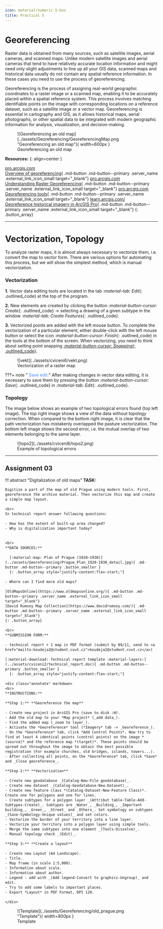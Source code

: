 ```yaml
---
icon: material/numeric-5-box
title: Practical 5
---
```

# Georeferencing
Raster data is obtained from many sources, such as satellite images, aerial cameras, and scanned maps. Unlike modern satellite images and aerial cameras that tend to have relatively accurate location information and might need only slight adjustments to line up all your GIS data, scanned maps and historical data usually do not contain any spatial reference information. In these cases you need to use the process of georeferencing. 

Georeferencing is the process of assigning real-world geographic coordinates to a raster image or a scanned map, enabling it to be accurately placed within a spatial reference system. This process involves matching identifiable points on the image with corresponding locations on a reference dataset, such as a satellite image or a vector map. Georeferencing is essential in cartography and GIS, as it allows historical maps, aerial photographs, or other spatial data to be integrated with modern geographic information for analysis, visualization, and decision-making.


<figure markdown>
  ![Georeferencing an old map](../assets/Georeferencing/GeoreferencingMap.png "Georeferencing an old map"){ width=600px }
  <figcaption>Georeferencing an old map</figcaption>
</figure>


__Resources:__
{: align=center }

[<span>pro.arcgis.com</span><br>Overview of georeferencing](https://pro.arcgis.com/en/pro-app/latest/help/data/imagery/overview-of-georeferencing.htm){ .md-button .md-button--primary .server_name .external_link_icon_small target="_blank"}
[<span>pro.arcgis.com</span><br>Understanding Raster Georeferencing](https://www.esri.com/about/newsroom/arcuser/understanding-raster-georeferencing/){ .md-button .md-button--primary .server_name .external_link_icon_small target="_blank"}
[<span>pro.arcgis.com</span><br>Georeferencing tools](https://pro.arcgis.com/en/pro-app/latest/help/data/imagery/georeferencing-tools.htm){ .md-button .md-button--primary .server_name .external_link_icon_small target="_blank"}
[<span>learn.arcgis.com/</span><br>Georeference historical imagery in ArcGIS Pro](https://learn.arcgis.com/en/projects/georeference-imagery-in-arcgis-pro/){ .md-button .md-button--primary .server_name .external_link_icon_small target="_blank"}
{: .button_array}

<hr class="level-1">

# Vectorization, Topology

To analyze raster maps, it is almost always necessary to vectorize them, i.e. convert the map to vector form. There are various options for automating this process, but we will show the simplest method, which is manual vectorization.

### Vectorization

**1.** Vector data editing tools are located in the tab *:material-tab: Edit*{: .outlined_code} at the top of the program. 

**2.** New elements are created by clicking the button *:material-button-cursor: Create*{: .outlined_code} → selecting a drawing of a given subtype in the window *:material-tab: Create Features*{: .outlined_code}.

**3.** Vectorized points are added with the left mouse button. To complete the vectorization of a particular element, either double-click with the left mouse button or select the icon *:material-button-cursor: Finish*{: .outlined_code} in the tools at the bottom of the screen. When vectorizing, you need to think about setting point snapping [_:material-button-cursor: Snapping_{: .outlined_code}](https://pro.arcgis.com/en/pro-app/latest/help/editing/enable-snapping.htm).

<figure markdown>
![vekt](../assets/cviceni6/vekt.png)
    <figcaption>Vectorization of a raster map</figcaption>
</figure>

???+ note "&nbsp;<span style="color:#448aff">Save edit:</span>"
      After making changes in vector data editing, it is necessary to save them by pressing the button *:material-button-cursor: Save*{: .outlined_code} in *:material-tab: Edit*{: .outlined_code}.

### Topology

The image below shows an example of two topological errors found (top left image). The top right image shows a view of the data without topology correction. When compared to the bottom right image, it is clear that the path vectorization has mistakenly overlapped the pasture vectorization. The bottom left image shows the second error, i.e. the mutual overlap of two elements belonging to the same layer.

<figure markdown>
![topo2](../assets/cviceni6/topo2.png)
    <figcaption>Example of topological errors</figcaption>
</figure>

<hr class="level-1">

## Assignment 03
!!! abstract "Digitalization of old maps"
    **TASK:**

    Digitize a part of the map of old Prague using modern tools. First, georeference the archive material. Then vectorize this map and create a simple map layout.

    <br>
    In technical report answer following questions:
    
    - How has the extent of built-up area changed?
    - Why is digitalization important today?


    <br>
    **DATA SOURCES:**
    
      [:material-map: Plan of Prague (1920–1930)](../assets/Georeferencing/Prague_Plan_1920-1930_detail.jpg){ .md-button .md-button--primary .button_smaller }
      {: .button_array style="justify-content:flex-start;"}

    - Where can I find more old maps?

    [OldMapsOnline](https://www.oldmapsonline.org/){ .md-button .md-button--primary .server_name .external_link_icon_small target="_blank"}
    [David Rumsey Map Collection](https://www.davidrumsey.com/){ .md-button .md-button--primary .server_name .external_link_icon_small target="_blank"}
    {: .button_array}
    
    <br>
    **SUBMISSION FORM:**

    - technical report + 1 map in PDF format (submit by 09/11, send to <a href="mailto:koudeja2@student.cvut.cz">koudeja2@student.cvut.cz</a>)

    [:material-download: Technical report template :material-layers:](../assets/cviceni2/technical_report.doc){ .md-button .md-button--primary .button_smaller }
      {: .button_array style="justify-content:flex-start;"}
    
    <div class="annotate" markdown>
    <br>
    **INSTRUCTIONS:**
    
    **Step 1:** **Georeference the map**

    - Create new project in ArcGIS Pro (save to disk :H).
    - Add the old map to your *Map project* (_add data_).
    - Find the added map (_zoom to layer_).
    - Activate the *Georeference* tool (*Imagery* tab -> _Georeference_).
    - On the *Georeference* tab, click *Add Control Points*. Now try to find at least 4 identical points (control points) on the image *(source)* and the reference map *(target)*. These points should be spread out throughout the image to obtain the best possible registration (For example churches, old bridges, islands, towers...).
    - After collecting all points, on the *Georeference* tab, click *Save* and _Close georeference_.

    **Step 2:** **Vectorization**

    - Create new geodatabase _(Catalog-New-File geodatabase)_.
    - Create new dataset _(Catalog-Geodatabase-New-Dataset)_.
    - Create new feature class *(Catalog-Dataset-New-Feature Class)*. Create one for polygons and one for lines.
    - Create subtypes for a polygon layer _(Attribut table-Table-Add-Subtypes-Create)_. Subtypes are _Water_, _Building_, _Important building_, _Green_, _Street_ and _Others_. Set symbology on subtypes _(Save-Symbology-Unique values)_ and set colors.
    - Vectorize the border of your territory into a line layer.
    - Vectorize your territory into a polygon layer using simple tools.
    - Merge the same subtypes into one element _(Tools-Dissolve)_.
    - Manual topology check _(Edit)_.

    **Step 3:** **Create a layout**

    - Create new Layout (A4 Landscape).
    - Title.
    - Map frame (in scale 1:5,000).
    - Information about scale.
    - Information about author.
    - Legend - add with _(Add legend-Convert to graphics-Ungroup)_ and edit.
    - Try to add some labels to important places.
    - Export *Layout* in PDF Format, DPI 120.

    </div>

<figure markdown>
  ![Template](../assets/Georeferencing/old_prague.png "Template"){ width=800px }
  <figcaption>Template</figcaption>
</figure>